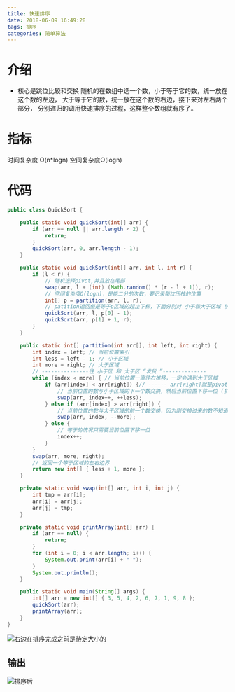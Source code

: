 ```yaml
---
title: 快速排序
date: 2018-06-09 16:49:28
tags: 排序
categories: 简单算法 
---
```

# 介绍
-  核心是跳位比较和交换
随机的在数组中选一个数，小于等于它的数，统一放在这个数的左边，
大于等于它的数，统一放在这个数的右边，接下来对左右两个部分，
分别递归的调用快速排序的过程，这样整个数组就有序了。
<!-- more -->

#  指标
时间复杂度 O(n*logn)
空间复杂度O(logn)
# 代码

```java
public class QuickSort {

	public static void quickSort(int[] arr) {
		if (arr == null || arr.length < 2) {
			return;
		}
		quickSort(arr, 0, arr.length - 1);
	}

	public static void quickSort(int[] arr, int l, int r) {
		if (l < r) {
			// 随机选择pivot,并且放在尾部
			swap(arr, l + (int) (Math.random() * (r - l + 1)), r);
			// 空间复杂度O(logn)，是能二分的次数，要记录每次压栈的位置
			int[] p = partition(arr, l, r);
			// patition返回值是等于p区域的起止下标，下面分别对 小于和大于区域 快排
			quickSort(arr, l, p[0] - 1);
			quickSort(arr, p[1] + 1, r);
		}
	}

	public static int[] partition(int arr[], int left, int right) {
		int index = left; // 当前位置索引
		int less = left - 1; // 小于区域
		int more = right; // 大于区域
		// ---------------往 小于区 和 大于区 “发货 ”--------------
		while (index < more) { // 当前位置一直往右推移，一定会遇到大于区域
			if (arr[index] < arr[right]) {// ------ arr[right]就是pivot-----
				// 当前位置的数与小于区域的下一个数交换，然后当前位置下移一位 (扩大小于区域)
				swap(arr, index++, ++less);
			} else if (arr[index] > arr[right]) {
				// 当前位置的数与大于区域的前一个数交换，因为刚交换过来的数不知道大小，所以需要继续比较
				swap(arr, index, --more);
			} else {
				// 等于的情况只需要当前位置下移一位
				index++;
			}
		}
		swap(arr, more, right);
		// 返回一个等于区域的左右边界
		return new int[] { less + 1, more };
	}

	private static void swap(int[] arr, int i, int j) {
		int tmp = arr[i];
		arr[i] = arr[j];
		arr[j] = tmp;
	}

	private static void printArray(int[] arr) {
		if (arr == null) {
			return;
		}
		for (int i = 0; i < arr.length; i++) {
			System.out.print(arr[i] + " ");
		}
		System.out.println();
	}

	public static void main(String[] args) {
		int[] arr = new int[] { 3, 5, 4, 2, 6, 7, 1, 9, 8 };
		quickSort(arr);
		printArray(arr);
	}
}
```

![右边在排序完成之前是待定大小的](http://upload-images.jianshu.io/upload_images/11861611-766616c198e43d6b.jpg?imageMogr2/auto-orient/strip%7CimageView2/2/w/1240)

## 输出

![排序后](http://upload-images.jianshu.io/upload_images/11861611-321a03f9f2f9db40.jpg?imageMogr2/auto-orient/strip%7CimageView2/2/w/1240)

